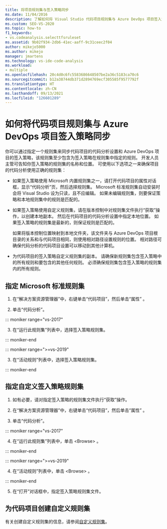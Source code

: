 ```yaml
---
title: 将项目规则集与签入策略同步
ms.date: 11/04/2016
description: 了解如何将 Visual Studio 代码项目规则集与 Azure DevOps 项目签入策略同步。
ms.custom: SEO-VS-2020
ms.topic: how-to
f1_keywords:
- vs.codeanalysis.selecttfsruleset
ms.assetid: 9b02f934-2db6-41ec-aaff-9c31ceec2f04
author: mikejo5000
ms.author: mikejo
manager: jmartens
ms.technology: vs-ide-code-analysis
ms.workload:
- multiple
ms.openlocfilehash: 20c4d0c6fc5583686648507be2a36c5183ca70c6
ms.sourcegitcommit: b12a38744db371d2894769ecf305585f9577792f
ms.translationtype: HT
ms.contentlocale: zh-CN
ms.lasthandoff: 09/13/2021
ms.locfileid: "126601289"
---
```

# <a name="how-to-synchronize-code-project-rule-sets-with-an-azure-devops-project-check-in-policy"></a>如何将代码项目规则集与 Azure DevOps 项目签入策略同步

你可以通过指定一个规则集来同步代码项目的代码分析设置和 Azure DevOps 项目的签入策略，该规则集至少包含为签入策略在规则集中指定的规则。 开发人员主管可告知你签入策略的规则集的名称和位置。 可使用以下选项之一来确保项目的代码分析使用正确的规则集：

- 如果签入策略使用 Microsoft 内置规则集之一，请打开代码项目的属性对话框，显示“代码分析”页，然后选择规则集。 Microsoft 标准规则集自动安装时会将 Visual Studio 设为只读，且不应编辑。 如果未编辑规则集，则要保证策略和本地规则集中的规则是匹配的。

- 如果签入策略使用自定义规则集，请在版本控制中对规则集文件执行“获取”操作，以创建本地副本。 然后在代码项目的代码分析设置中指定本地位置。 如果签入策略的规则集是最新的，则保证规则是匹配的。

     如果将版本控制位置映射到本地文件夹，该文件夹与 Azure DevOps 项目根目录的关系和与代码项目相同，则使用相对路径设置规则的位置。 相对路径可确保代码分析的代码项目设置可以移动到其他计算机。

- 为代码项目的签入策略自定义规则集的副本。 请确保新规则集包含签入策略中的所有规则和要包含的其他任何规则。 必须确保规则集包含签入策略的规则集内的所有规则。

## <a name="to-specify-a-microsoft-standard-rule-set"></a>指定 Microsoft 标准规则集

1. 在“解决方案资源管理器”中，右键单击“代码项目”，然后单击“属性” 。

2. 单击“代码分析”。

::: moniker range="vs-2017"

3. 在“运行此规则集”列表中，选择签入策略规则集。

::: moniker-end

::: moniker range=">=vs-2019"

3. 在“活动规则”列表中，选择签入策略规则集。

::: moniker-end

## <a name="to-specify-a-custom-check-in-policy-rule-set"></a>指定自定义签入策略规则集

1. 如有必要，请对指定签入策略的规则集文件执行“获取”操作。

2. 在“解决方案资源管理器”中，右键单击“代码项目”，然后单击“属性” 。

3. 单击“代码分析”。

::: moniker range="vs-2017"

4. 在“运行此规则集”列表中，单击 \<Browse> 。

::: moniker-end

::: moniker range=">=vs-2019"

4. 在“活动规则”列表中，单击 \<Browse> 。

::: moniker-end

5. 在“打开”对话框中，指定签入策略规则集文件。

## <a name="to-create-a-custom-rule-set-for-a-code-project"></a>为代码项目创建自定义规则集

有关创建自定义规则集的信息，请参阅[自定义规则集](how-to-create-a-custom-rule-set.md)。
